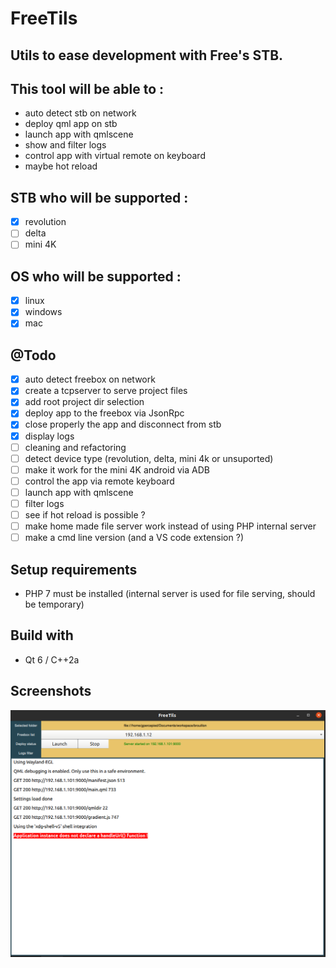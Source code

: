 # FreeTils
## Utils to ease development with Free's STB.

## This tool will be able to :
- auto detect stb on network
- deploy qml app on stb
- launch app with qmlscene
- show and filter logs
- control app with virtual remote on keyboard
- maybe hot reload

## STB who will be supported :
- [x] revolution
- [ ] delta
- [ ] mini 4K

## OS who will be supported :
- [x] linux
- [x] windows
- [x] mac

## @Todo
- [x] auto detect freebox on network
- [x] create a tcpserver to serve project files
- [x] add root project dir selection
- [x] deploy app to the freebox via JsonRpc
- [x] close properly the app and disconnect from stb
- [x] display logs
- [ ] cleaning and refactoring
- [ ] detect device type (revolution, delta, mini 4k or unsuported)
- [ ] make it work for the mini 4K android via ADB
- [ ] control the app via remote keyboard
- [ ] launch app with qmlscene
- [ ] filter logs
- [ ] see if hot reload is possible ?
- [ ] make home made file server work instead of using PHP internal server
- [ ] make a cmd line version (and a VS code extension ?)

## Setup requirements
- PHP 7 must be installed (internal server is used for file serving, should be temporary)

## Build with
- Qt 6 / C++2a

## Screenshots
![first working version](screenshots/freeTils.png?raw=true "FreeTils")
